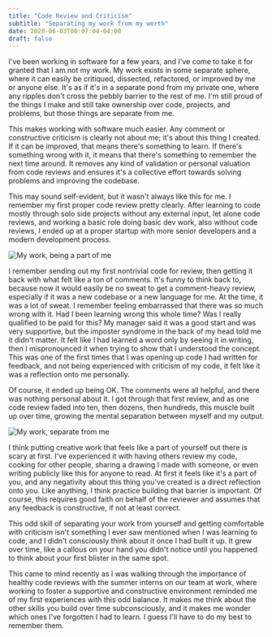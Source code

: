 ```yaml
---
title: "Code Review and Criticism"
subtitle: "Separating my work from my worth"
date: 2020-06-03T00:07:04-04:00
draft: false
---
```


I've been working in software for a few years, and I've come to take it for granted that I am not my work. My work exists in some separate sphere, where it can easily be critiqued, dissected, refactored, or improved by me or anyone else. It's as if it's in a separate pond from my private one, where any ripples don't cross the pebbly barrier to the rest of me. I'm still proud of the things I make and still take ownership over code, projects, and problems, but those things are separate from me.

 This makes working with software much easier. Any comment or constructive criticism is clearly not about me; it's about this thing I created. If it can be improved, that means there's something to learn. If there's something wrong with it, it means that there's something to remember the next time around. It removes any kind of validation or personal valuation from code reviews and ensures it's a collective effort towards solving problems and improving the codebase.

This may sound self-evident, but it wasn't always like this for me. I remember my first proper code review pretty clearly. After learning to code mostly through solo side projects without any external input, let alone code reviews, and working a basic role doing basic dev work, also without code reviews, I ended up at a proper startup with more senior developers and a modern development process.

![My work, being a part of me](together.png)

I remember sending out my first nontrivial code for review, then getting it back with what felt like a ton of comments. It's funny to think back to, because now it would easily be no sweat to get a comment-heavy review, especially if it was a new codebase or a new language for me. At the time, it was a lot of sweat. I remember feeling embarrassed that there was so much wrong with it. Had I been learning wrong this whole time? Was I really qualified to be paid for this? My manager said it was a good start and was very supportive, but the imposter syndrome in the back of my head told me it didn't matter. It felt like I had learned a word only by seeing it in writing, then I mispronounced it when trying to show that I understood the concept. This was one of the first times that I was opening up code I had written for feedback, and not being experienced with criticism of my code, it felt like it was a reflection onto me personally.

Of course, it ended up being OK. The comments were all helpful, and there was nothing personal about it. I got through that first review, and as one code review faded into ten, then dozens, then hundreds, this muscle built up over time, growing the mental separation between myself and my output.

![My work, separate from me](separated.png)

I think putting creative work that feels like a part of yourself out there is scary at first. I've experienced it with having others review my code, cooking for other people, sharing a drawing I made with someone, or even writing publicly like this for anyone to read. At first it feels like it's a part of you, and any negativity about this thing you've created is a direct reflection onto you. Like anything, I think practice building that barrier is important. Of course, this requires good faith on behalf of the reviewer and assumes that any feedback is constructive, if not at least correct.

This odd skill of separating your work from yourself and getting comfortable with criticism isn't something I ever saw mentioned when I was learning to code, and I didn't consciously think about it once I had built it up. It grew over time, like a callous on your hand you didn't notice until you happened to think about your first blister in the same spot.

This came to mind recently as I was walking through the importance of healthy code reviews with the summer interns on our team at work, where working to foster a supportive and constructive environment reminded me of my first experiences with this odd balance. It makes me think about the other skills you build over time subconsciously, and it makes me wonder which ones I've forgotten I had to learn. I guess I'll have to do my best to remember them.
